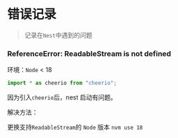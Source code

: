 # 错误记录

> 记录在`Nest`中遇到的问题

### ReferenceError: ReadableStream is not defined

环境：`Node` < 18

```ts
import * as cheerio from "cheerio";
```

因为引入`cheerio`后，nest 启动有问题。

解决方法：

更换支持`ReadableStream`的 `Node` 版本
`nvm use 18`
